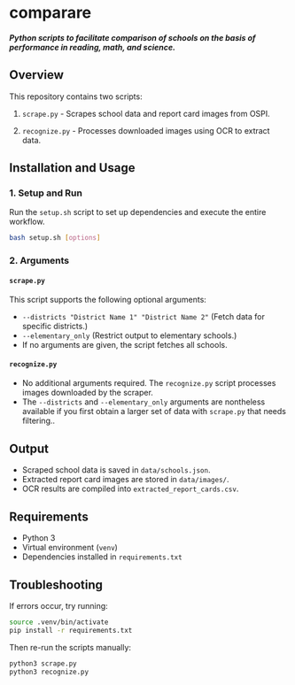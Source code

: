 # comparare
##### Python scripts to facilitate comparison of schools on the basis of performance in reading, math, and science. 


## Overview
This repository contains two scripts:

1. `scrape.py` - Scrapes school data and report card images from OSPI.

2. `recognize.py` - Processes downloaded images using OCR to extract data.

## Installation and Usage

### 1. Setup and Run
Run the `setup.sh` script to set up dependencies and execute the entire workflow.

```bash
bash setup.sh [options]
```

### 2. Arguments
#### `scrape.py`
This script supports the following optional arguments:

- `--districts "District Name 1" "District Name 2"` (Fetch data for specific districts.)
- `--elementary_only` (Restrict output to elementary schools.)
- If no arguments are given, the script fetches all schools.

#### `recognize.py`

- No additional arguments required. The `recognize.py` script processes images downloaded by the scraper.
- The `--districts` and `--elementary_only` arguments are nontheless available if you first obtain a larger set of data with `scrape.py` that needs filtering..

## Output
- Scraped school data is saved in `data/schools.json`.
- Extracted report card images are stored in `data/images/`.
- OCR results are compiled into `extracted_report_cards.csv`.

## Requirements
- Python 3
- Virtual environment (`venv`)
- Dependencies installed in `requirements.txt`

## Troubleshooting
If errors occur, try running:
```bash
source .venv/bin/activate
pip install -r requirements.txt
```

Then re-run the scripts manually:
```bash
python3 scrape.py
python3 recognize.py
```
